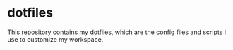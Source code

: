 # dotfiles
This repository contains my dotfiles, which are the config files and scripts I use to customize my workspace.
